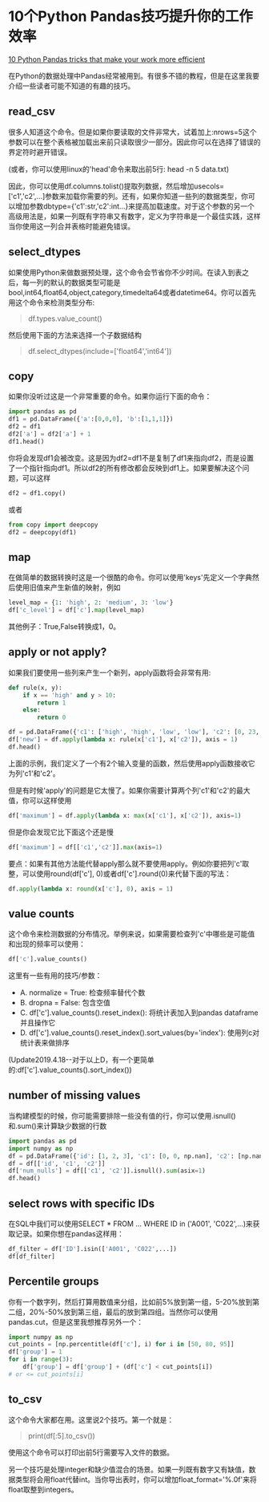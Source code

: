 # 10个Python Pandas技巧提升你的工作效率

[10 Python Pandas tricks that make your work more efficient](https://link.medium.com/aabnxTebOW)

在Python的数据处理中Pandas经常被用到。有很多不错的教程，但是在这里我要介绍一些读者可能不知道的有趣的技巧。

## read_csv

很多人知道这个命令。但是如果你要读取的文件非常大，试着加上:nrows=5这个参数可以在整个表格被加载出来前只读取很少一部分。因此你可以在选择了错误的界定符时避开错误。

(或者，你可以使用linux的'head'命令来取出前5行: head -n 5 data.txt)

因此，你可以使用df.columns.tolist()提取列数据，然后增加usecols=['c1','c2',...]参数来加载你需要的列。还有，如果你知道一些列的数据类型，你可以增加参数dbtype={'c1':str,'c2':int...}来提高加载速度。对于这个参数的另一个高级用法是，如果一列既有字符串又有数字，定义为字符串是一个最佳实践，这样当你使用这一列合并表格时能避免错误。

## select_dtypes

如果使用Python来做数据预处理，这个命令会节省你不少时间。在读入到表之后，每一列的默认的数据类型可能是bool,int64,float64,object,category,timedelta64或者datetime64。你可以首先用这个命令来检测类型分布:

> df.types.value_count()

然后使用下面的方法来选择一个子数据结构

> df.select_dtypes(include=['float64','int64'])

## copy

如果你没听过这是一个非常重要的命令。如果你运行下面的命令：

```python
import pandas as pd
df1 = pd.DataFrame({'a':[0,0,0], 'b':[1,1,1]})
df2 = df1
df2['a'] = df2['a'] + 1
df1.head()
```

你将会发现df1会被改变。这是因为df2=df1不是复制了df1来指向df2，而是设置了一个指针指向df1。所以df2的所有修改都会反映到df1上。如果要解决这个问题，可以这样

```python
df2 = df1.copy()
```

或者

```python
from copy import deepcopy
df2 = deepcopy(df1)
```

## map

在做简单的数据转换时这是一个很酷的命令。你可以使用'keys'先定义一个字典然后使用旧值来产生新值的映射，例如

```python
level_map = {1: 'high', 2: 'medium', 3: 'low'}
df['c_level'] = df['c'].map(level_map)
```

其他例子：True,False转换成1，0。

## apply or not apply?

如果我们要使用一些列来产生一个新列，apply函数将会非常有用:

```python
def rule(x, y):
    if x == 'high' and y > 10:
        return 1
    else:
        return 0

df = pd.DataFrame({'c1': ['high', 'high', 'low', 'low'], 'c2': [0, 23, 17, 4]})
df['new'] = df.apply(lambda x: rule(x['c1'], x['c2']), axis = 1)
df.head()
```

上面的示例，我们定义了一个有2个输入变量的函数，然后使用apply函数接收它为列'c1'和'c2'。

但是有时候'apply'的问题是它太慢了。如果你需要计算两个列'c1'和'c2'的最大值，你可以这样使用

```python
df['maximum'] = df.apply(lambda x: max(x['c1'], x['c2']), axis=1)
```

但是你会发现它比下面这个还是慢

```python
df['maximum'] = df[['c1','c2']].max(axis=1)
```

要点：如果有其他方法能代替apply那么就不要使用apply。例如你要把列'c'取整，可以使用round(df['c'], 0)或者df['c'].round(0)来代替下面的写法：

```python
df.apply(lambda x: round(x['c'], 0), axis = 1)
```

## value counts

这个命令来检测数据的分布情况。举例来说，如果需要检查列'c'中哪些是可能值和出现的频率可以使用：

```python
df['c'].value_counts()
```

这里有一些有用的技巧/参数：

- A. normalize = True: 检查频率替代个数
- B. dropna = False: 包含空值
- C. df['c'].value_counts().reset_index(): 将统计表加入到pandas dataframe并且操作它
- D. df['c'].value_counts().reset_index().sort_values(by='index'): 使用列c对统计表来做排序

(Update2019.4.18--对于以上D，有一个更简单的:df['c'].value_counts().sort_index())

## number of missing values

当构建模型的时候，你可能需要排除一些没有值的行，你可以使用.isnull()和.sum()来计算缺少数据的行数

```python
import pandas as pd
import numpy as np
df = pd.DataFrame({'id': [1, 2, 3], 'c1': [0, 0, np.nan], 'c2': [np.nan, 1, 1]})
df = df[['id', 'c1', 'c2']]
df['num_nulls'] = df[['c1', 'c2']].isnull().sum(asix=1)
df.head()
```

## select rows with specific IDs

在SQL中我们可以使用SELECT * FROM ... WHERE ID in ('A001', 'C022',...)来获取记录。如果你想在pandas这样用：

```python
df_filter = df['ID'].isin(['A001', 'C022',...])
df[df_filter]
```

## Percentile groups

你有一个数字列，然后打算用数值来分组，比如前5%放到第一组，5-20%放到第二组，20%-50%放到第三组，最后的放到第四组。当然你可以使用pandas.cut，但是这里我想推荐另外一个：

```python
import numpy as np
cut_points = [np.percentitle(df['c'], i) for i in [50, 80, 95]]
df['group'] = 1
for i in range(3):
    df['group'] = df['group'] + (df['c'] < cut_points[i])
# or <= cut_points[i]
```

## to_csv

这个命令大家都在用。这里说2个技巧。第一个就是：

> print(df[:5].to_csv())

使用这个命令可以打印出前5行需要写入文件的数据。

另一个技巧是处理integer和缺少值混合的场景。如果一列既有数字又有缺值，数据类型将会用float代替int。当你导出表时，你可以增加float_format='%.0f'来将float取整到integers。
